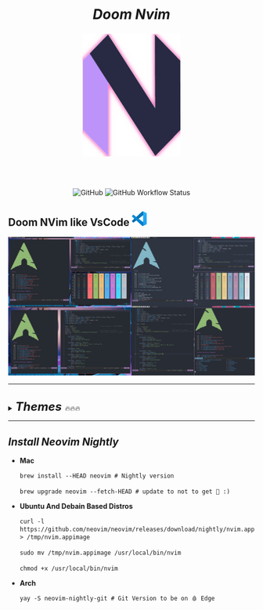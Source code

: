 <div align="center">
  <h1><i><b>Doom Nvim</b></i></h1>
</div>


###

<div align="center">
<img src="./.screenshots/neovim-logo-doom-exe.png"
     height=250
     width=200
     alt="NeoVim icon"
/>
</div>

<br> </br>

<center>

<img alt="GitHub" src="https://img.shields.io/github/license/terminal-guy/Doom-Nvim?color=%23B4BC&style=for-the-badge" height=25 width=90 >
<img alt="GitHub Workflow Status" src="https://img.shields.io/github/workflow/status/terminal-guy/Doom-Nvim/CI?color=%232f343f&label=BUILD&logo=Github&style=for-the-badge"height=25 width=90 >

</center>


## Doom NVim like VsCode <img height=30  src="./.screenshots/vscode.jpg"/> 

![vim_pics](.screenshots/My_POST.png)


--- 


<br>

<details>
<summary> <font size="5"><i><b>Themes</b></i> </font>🔥🔥🔥 </summary>

<details>


 <summary> • ONE DARK </summary>

![One dark](./.screenshots/colorscripts_awesome_vim.png)
</details>

<details>
 <summary> • NORD </summary>

![Nord](./.screenshots/Nvim_Nord_Setup.png)
</details>

<details>
 <summary> • VS CODE DARK+ </summary>

![nvcode](./.screenshots/nvcode.png)
</details>

<details>
 <summary> • MATERIAL </summary>


![material](./.screenshots/nvim_material.png)

</details>
</details>

---

## _Install Neovim Nightly_

- **Mac**

  ```
  brew install --HEAD neovim # Nightly version

  brew upgrade neovim --fetch-HEAD # update to not to get 🚨 :) 
  ```

- **Ubuntu And Debain Based Distros**

  ```
  curl -l https://github.com/neovim/neovim/releases/download/nightly/nvim.appimage > /tmp/nvim.appimage

  sudo mv /tmp/nvim.appimage /usr/local/bin/nvim

  chmod +x /usr/local/bin/nvim
  ```

- **Arch**

  ```
  yay -S neovim-nightly-git # Git Version to be on 🩸 Edge
  ```
